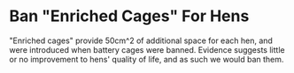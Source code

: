 Ban "Enriched Cages" For Hens
=============================

"Enriched cages" provide 50cm^2 of additional space for each hen, and 
were introduced when battery cages were banned.  Evidence suggests 
little or no improvement to hens' quality of life, and as such we would 
ban them. 